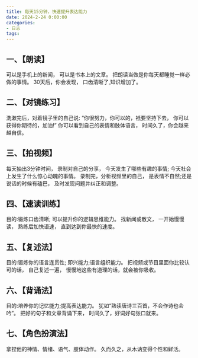 ```yaml
---
title: 每天15分钟，快速提升表达能力
date: 2024-2-24 0:00:00
categories:
- 日志
tags:
---
```


## 一、【朗读】

可以是手机上的新闻，
可以是书本上的文章。
把朗读当做是你每天都睡觉一样必做的事情。
30天后，你会发现，
口齿清晰了,知识增加了。


## 二、【对镜练习】

洗漱完后，对着镜子里的自己说:
“你很努力，你可以的，衹要坚持下去，
你可以获得你期待的，加油!”
你可以看到自己的表情和肢体语言，
时间久了，你会越来越自信。 <!-- more -->


## 三、【拍视频】

每天抽出3分钟时间，
录制对自己的分享，
今天发生了哪些有趣的事情;
今天社会上发生了什么惊心动魄的事情。
录制完，分析视频里的自己，
是表情不自然;还是说话的时候有磕巴，
及时发现问题并纠正和调整。


## 四、【速读训练】

目的:锻炼口齿清晰;
可以提升你的逻辑思维能力。
找新闻或散文，
一开始慢慢读，
熟练后加快语速，
直到达到你最快的速度。


## 五、【复述法】

目的:锻炼你的语言连贯性;
即兴能力;语言组织能力。
把视频或节目里面你比较认可的话，
自己复述一遍，
慢慢地这些有道理的话，就会被你吸收。


## 六、【背诵法】

目的:培养你的记忆能力;提高表达能力。
犹如“熟读唐诗三百首，不会作诗也会吟”。
把好的句子和文章背诵下来，
时间久了，好词好句张口就来。


## 七、【角色扮演法】

拿捏他的神情、情绪、语气、肢体动作。
久而久之，从木讷变得个性和鲜活。
